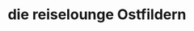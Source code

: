 ---
title: "die reiselounge Ostfildern"
url: /ostfildern/die-reiselounge-ostfildern/
shop: Reisebüro
---